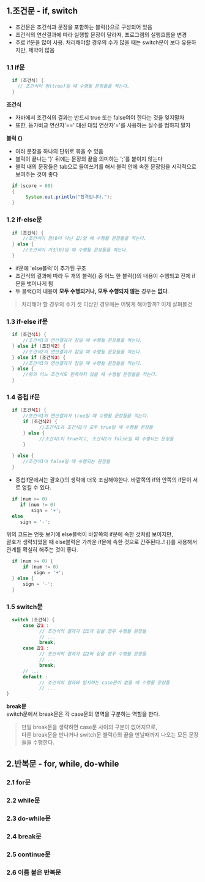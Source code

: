 ## 1.조건문 - if, switch
- 조건문은 조건식과 문장을 포함하는 블럭{}으로 구성되어 있음
- 조건식의 연산결과에 따라 실행할 문장이 달라져, 프로그램의 실행흐름을 변경
- 주로 if문을 많이 사용. 처리해야할 경우의 수가 많을 때는 switch문이 보다 유용하지만, 제약이 많음
      
### 1.1 if문
```java
  if (조건식) {
    // 조건식이 참(true)일 떄 수행될 문장들을 적는다.
  }
```
**조건식**    
- 자바에서 조건식의 결과는 반드시 true 또는 false여야 한다는 것을 잊지말자   
- 또한, 등가비교 연산자'==' 대신 대입 연산자'='를 사용하는 실수를 범하지 말자     
     
**블럭 {}**   
- 여러 문장을 하나의 단위로 묶을 수 있음
- 블럭이 끝나는 '}' 뒤에는 문장의 끝을 의미하는 ';'를 붙이지 않는다
- 블럭 내의 문장들은 tab으로 들여쓰기를 해서 블럭 안에 속한 문장임을 시각적으로 보여주는 것이 좋다   

```java
  if (score > 60) 
  {
       System.out.println("합격입니다.");
  }
```

### 1.2 if-else문
```java
  if (조건식) {
      //조건식이 참(0이 아닌 값)일 때 수행될 문장들을 적는다.
  } else {
      //조건식이 거짓(0)일 때 수행될 문장들을 적는다.
  }
```
- if문에 'else블럭'이 추가된 구조
- 조건식의 결과에 따라 두 개의 블럭{} 중 어느 한 블럭{}의 내용이 수행되고 전체 if문을 벗어나게 됨
- 두 블럭{}의 내용이 **모두 수행되거나, 모두 수행되지 않는** 경우는 **없다**.    
     
> 처리해야 할 경우의 수가 셋 이상인 경우에는 어떻게 해야할까? 이제 살펴볼것    
    
### 1.3 if-else if문
```java
  if (조건식1) {
      //조건식1의 연산결과가 참일 때 수행될 문장들을 적는다.
  } else if (조건식2) {
      //조건식2의 연산결과가 참일 때 수행될 문장들을 적는다.
  } else if (조건식3) {
      //조건식3의 연산결과가 참일 떄 수행될 문장들을 적는다.
  } else {
      //위의 어느 조건식도 만족하지 않을 때 수행될 문장들을 적는다.
  }
```
### 1.4 중첩 if문
```java
  if (조건식1) {
      //조건식1의 연산결과가 true일 때 수행될 문장들을 적는다.
      if (조건식2) {
            //조건식1과 조건식2가 모두 true일 때 수행될 문장들
      } else {
            //조건식1이 true이고, 조건식2가 false일 때 수행되는 문장들
      }
  
  } else {
      //조건식1이 false일 때 수행되는 문장들
  }
```
- 중첩if문에서는 괄호{}의 생략에 더욱 조심해야한다. 바깥쪽의 if와 안쪽의 if문이 서로 엉킬 수 있다.    
```java
  if (num >= 0)
     if (num != 0)
         sign = '+';
  else
     sign = '-';
```
위의 코드는 언뜻 보기에 else블럭이 바깥쪽의 if문에 속한 것처럼 보이지만,     
괄호가 생략되었을 때 else블럭은 가까운 if문에 속한 것으로 간주된다..! {}를 사용해서 관계를 확실히 해주는 것이 좋다.    
```java
  if (num >= 0) {
      if (num != 0)
          sign = '+';
  } else {
      sign = '-';
  }
```
    
### 1.5 switch문
```java
  switch (조건식) {
      case 값1 :
            // 조건식의 결과가 값1과 같을 경우 수행될 문장들
            // ...
            break;
      case 값1 :
            // 조건식의 결과가 값2와 같을 경우 수행될 문장들
            // ...
            break;
      // ...
      default : 
            // 조건식의 결과와 일치하는 case문이 없을 때 수행될 문장들
            // ...
}
```
**break문**     
switch문에서 break문은 각 case문의 영역을 구분하는 역할을 한다.     
> 만일 break문을 생략하면 case문 사이의 구분이 없어지므로,     
다른 break문을 만나거나 switch문 블럭{}의 끝을 만날때까지 나오는 모든 문장들을 수행한다.


## 2.반복문 - for, while, do-while
### 2.1 for문

### 2.2 while문

### 2.3 do-while문

### 2.4 break문

### 2.5 continue문

### 2.6 이름 붙은 반복문
